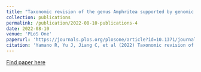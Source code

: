 ```yaml
---
title: "Taxonomic revision of the genus Amphritea supported by genomic and in silico chemotaxonomic analyses, and the proposal of Aliamphritea gen. nov."
collection: publications
permalink: /publication/2022-08-10-publications-4
date: 2022-08-10
venue: 'PLoS One'
paperurl: 'https://journals.plos.org/plosone/article?id=10.1371/journal.pone.0271174'
citation: 'Yamano R, Yu J, Jiang C, et al (2022) Taxonomic revision of the genus Amphritea supported by genomic and in silico chemotaxonomic analyses, and the proposal of Aliamphritea gen. nov. PLoS One 17:e0271174. https://doi.org/10.1371/journal.pone.0271174'
---
```


<a href='https://journals.plos.org/plosone/article?id=10.1371/journal.pone.0271174'>Find paper here</a>
